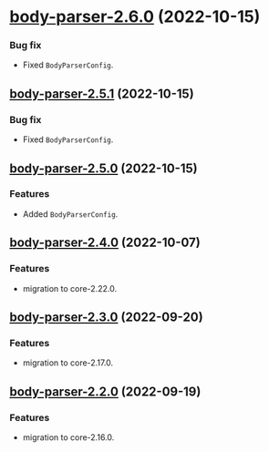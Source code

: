 <a name="body-parser-2.6.0"></a>
# [body-parser-2.6.0](https://github.com/ts-stack/ditsmod/releases/tag/body-parser-2.6.0) (2022-10-15)

### Bug fix

- Fixed `BodyParserConfig`.

<a name="body-parser-2.5.1"></a>
## [body-parser-2.5.1](https://github.com/ts-stack/ditsmod/releases/tag/body-parser-2.5.1) (2022-10-15)

### Bug fix

- Fixed `BodyParserConfig`.

<a name="body-parser-2.5.0"></a>
## [body-parser-2.5.0](https://github.com/ts-stack/ditsmod/releases/tag/body-parser-2.5.0) (2022-10-15)

### Features

- Added `BodyParserConfig`.

<a name="body-parser-2.4.0"></a>
## [body-parser-2.4.0](https://github.com/ts-stack/ditsmod/releases/tag/body-parser-2.4.0) (2022-10-07)

### Features

- migration to core-2.22.0.

<a name="body-parser-2.3.0"></a>
## [body-parser-2.3.0](https://github.com/ts-stack/ditsmod/releases/tag/body-parser-2.3.0) (2022-09-20)

### Features

- migration to core-2.17.0.

<a name="body-parser-2.2.0"></a>
## [body-parser-2.2.0](https://github.com/ts-stack/ditsmod/releases/tag/body-parser-2.2.0) (2022-09-19)

### Features

- migration to core-2.16.0.
